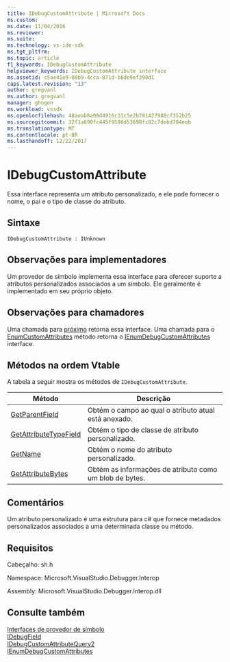 ```yaml
---
title: IDebugCustomAttribute | Microsoft Docs
ms.custom: 
ms.date: 11/04/2016
ms.reviewer: 
ms.suite: 
ms.technology: vs-ide-sdk
ms.tgt_pltfrm: 
ms.topic: article
f1_keywords: IDebugCustomAttribute
helpviewer_keywords: IDebugCustomAttribute interface
ms.assetid: c5ae41e9-00b9-4cca-871d-b8de9ef390d1
caps.latest.revision: "13"
author: gregvanl
ms.author: gregvanl
manager: ghogen
ms.workload: vssdk
ms.openlocfilehash: 48aeab8a09d4916c31c5e2b781427988cf352b25
ms.sourcegitcommit: 32f1a690fc445f9586d53698fc82c7debd784eeb
ms.translationtype: MT
ms.contentlocale: pt-BR
ms.lasthandoff: 12/22/2017
---
```

# <a name="idebugcustomattribute"></a>IDebugCustomAttribute
Essa interface representa um atributo personalizado, e ele pode fornecer o nome, o pai e o tipo de classe do atributo.  
  
## <a name="syntax"></a>Sintaxe  
  
```  
IDebugCustomAttribute : IUnknown  
```  
  
## <a name="notes-for-implementers"></a>Observações para implementadores  
 Um provedor de símbolo implementa essa interface para oferecer suporte a atributos personalizados associados a um símbolo. Ele geralmente é implementado em seu próprio objeto.  
  
## <a name="notes-for-callers"></a>Observações para chamadores  
 Uma chamada para [próximo](../../../extensibility/debugger/reference/ienumdebugcustomattributes-next.md) retorna essa interface. Uma chamada para o [EnumCustomAttributes](../../../extensibility/debugger/reference/idebugcustomattributequery2-enumcustomattributes.md) método retorna o [IEnumDebugCustomAttributes](../../../extensibility/debugger/reference/ienumdebugcustomattributes.md) interface.  
  
## <a name="methods-in-vtable-order"></a>Métodos na ordem Vtable  
 A tabela a seguir mostra os métodos de `IDebugCustomAttribute`.  
  
|Método|Descrição|  
|------------|-----------------|  
|[GetParentField](../../../extensibility/debugger/reference/idebugcustomattribute-getparentfield.md)|Obtém o campo ao qual o atributo atual está anexado.|  
|[GetAttributeTypeField](../../../extensibility/debugger/reference/idebugcustomattribute-getattributetypefield.md)|Obtém o tipo de classe de atributo personalizado.|  
|[GetName](../../../extensibility/debugger/reference/idebugcustomattribute-getname.md)|Obtém o nome do atributo personalizado.|  
|[GetAttributeBytes](../../../extensibility/debugger/reference/idebugcustomattribute-getattributebytes.md)|Obtém as informações de atributo como um blob de bytes.|  
  
## <a name="remarks"></a>Comentários  
 Um atributo personalizado é uma estrutura para c# que fornece metadados personalizados associados a uma determinada classe ou método.  
  
## <a name="requirements"></a>Requisitos  
 Cabeçalho: sh.h  
  
 Namespace: Microsoft.VisualStudio.Debugger.Interop  
  
 Assembly: Microsoft.VisualStudio.Debugger.Interop.dll  
  
## <a name="see-also"></a>Consulte também  
 [Interfaces de provedor de símbolo](../../../extensibility/debugger/reference/symbol-provider-interfaces.md)   
 [IDebugField](../../../extensibility/debugger/reference/idebugfield.md)   
 [IDebugCustomAttributeQuery2](../../../extensibility/debugger/reference/idebugcustomattributequery2.md)   
 [IEnumDebugCustomAttributes](../../../extensibility/debugger/reference/ienumdebugcustomattributes.md)